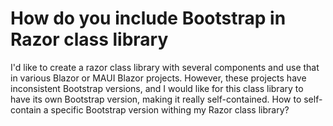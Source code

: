 
# How do you include Bootstrap in Razor class library

I'd like to create a razor class library with several components and use that in various Blazor or MAUI Blazor projects. However, these projects have inconsistent Bootstrap versions, and I would like for this class library to have its own Bootstrap version, making it really self-contained.
How to self-contain a specific Bootstrap version withing my Razor class library?

        